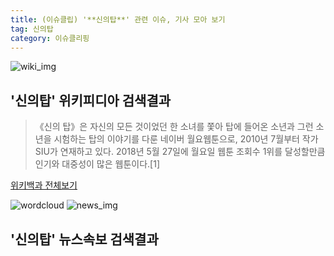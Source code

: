 ```yaml
---
title: (이슈클립) '**신의탑**' 관련 이슈, 기사 모아 보기
tag: 신의탑
category: 이슈클리핑
---
```

![wiki_img](https://user-images.githubusercontent.com/42597476/44503234-41136a80-a6d0-11e8-9071-6fc6418eafe4.png)
## **'**신의탑**'** 위키피디아 검색결과
>《신의 탑》은 자신의 모든 것이었던 한 소녀를 쫓아 탑에 들어온 소년과 그런 소년을 시험하는 탑의 이야기를 다룬 네이버 월요웹툰으로, 2010년 7월부터 작가 SIU가 연재하고 있다. 2018년 5월 27일에 월요일 웹툰 조회수 1위를 달성할만큼 인기와 대중성이 많은 웹툰이다.[1]

<a href="https://ko.wikipedia.org/wiki/신의탑" target="_blank">위키백과 전체보기</a>

![wordcloud](https://s3.ap-northeast-2.amazonaws.com/lyrics101-wordcloud/2018-09-24-1537725309.png)
![news_img](https://user-images.githubusercontent.com/42597476/44507050-1206f400-a6e4-11e8-8d98-7ffbfebb353f.png)
## **'**신의탑**'** 뉴스속보 검색결과

